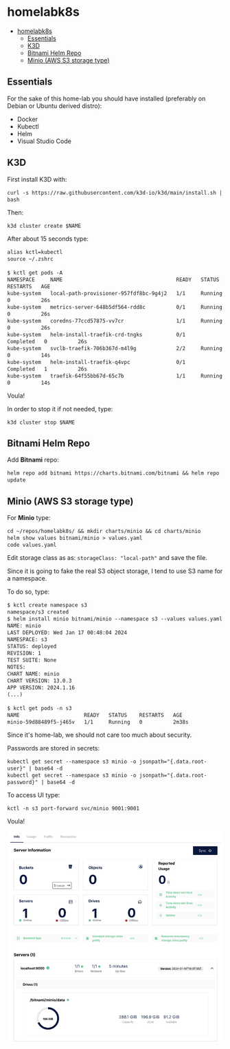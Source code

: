 # homelabk8s

- [homelabk8s](#homelabk8s)
  - [Essentials](#essentials)
  - [K3D](#k3d)
  - [Bitnami Helm Repo](#bitnami-helm-repo)
  - [Minio (AWS S3 storage type)](#minio-aws-s3-storage-type)

## Essentials

For the sake of this home-lab you should have installed (preferably on Debian or Ubuntu derived distro):

- Docker
- Kubectl
- Helm
- Visual Studio Code

## K3D

First install K3D with:

```shell
curl -s https://raw.githubusercontent.com/k3d-io/k3d/main/install.sh | bash
```

Then:

```shell
k3d cluster create $NAME
```

After about 15 seconds type:

```shell
alias kctl=kubectl
source ~/.zshrc

$ kctl get pods -A
NAMESPACE     NAME                                     READY   STATUS      RESTARTS   AGE
kube-system   local-path-provisioner-957fdf8bc-9g4j2   1/1     Running     0          26s
kube-system   metrics-server-648b5df564-rdd8c          0/1     Running     0          26s
kube-system   coredns-77ccd57875-vv7cr                 1/1     Running     0          26s
kube-system   helm-install-traefik-crd-tngks           0/1     Completed   0          26s
kube-system   svclb-traefik-706b367d-m4l9g             2/2     Running     0          14s
kube-system   helm-install-traefik-q4vpc               0/1     Completed   1          26s
kube-system   traefik-64f55bb67d-65c7b                 1/1     Running     0          14s
```

Voula!

In order to stop it if not needed, type:

```shell
k3d cluster stop $NAME
```

## Bitnami Helm Repo

Add **Bitnami** repo:

```shell
helm repo add bitnami https://charts.bitnami.com/bitnami && helm repo update
```

## Minio (AWS S3 storage type)

For **Minio** type:

```shell
cd ~/repos/homelabk8s/ && mkdir charts/minio && cd charts/minio
helm show values bitnami/minio > values.yaml
code values.yaml
```

Edit storage class as as: `storageClass: "local-path"` and save the file.

Since it is going to fake the real S3 object storage, I tend to use S3 name for a namespace.

To do so, type:

```shell
$ kctl create namespace s3
namespace/s3 created
$ helm install minio bitnami/minio --namespace s3 --values values.yaml
NAME: minio
LAST DEPLOYED: Wed Jan 17 00:48:04 2024
NAMESPACE: s3
STATUS: deployed
REVISION: 1
TEST SUITE: None
NOTES:
CHART NAME: minio
CHART VERSION: 13.0.3
APP VERSION: 2024.1.16
(...)

$ kctl get pods -n s3
NAME                     READY   STATUS    RESTARTS   AGE
minio-59d88489f5-j465v   1/1     Running   0          2m38s
```

Since it's home-lab, we should not care too much about security.

Passwords are stored in secrets:

```shell
kubectl get secret --namespace s3 minio -o jsonpath="{.data.root-user}" | base64 -d
kubectl get secret --namespace s3 minio -o jsonpath="{.data.root-password}" | base64 -d
```

To access UI type:

```shell
kctl -n s3 port-forward svc/minio 9001:9001
```

Voula!

![minio](./public/img/minio.png)
